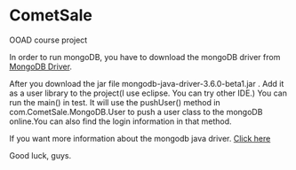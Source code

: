 # CometSale
OOAD course project

In order to run mongoDB, you have to download the mongoDB driver from [MongoDB Driver](http://search.maven.org/#search%7Cga%7C1%7Cg%3A%22org.mongodb%22%20AND%20a%3A%22mongo-java-driver%22).

After you download the jar file mongodb-java-driver-3.6.0-beta1.jar .
Add it as a user library to the project(I use eclipse. You can try other IDE.)
You can run the main() in test. It will use the pushUser() method in com.CometSale.MongoDB.User to push a user class to the mongoDB online.You can also find the login information in that method.

If you want more information about the mongodb java driver. [Click here](http://mongodb.github.io/mongo-java-driver/3.5/driver/getting-started/quick-start-pojo/)

Good luck, guys.